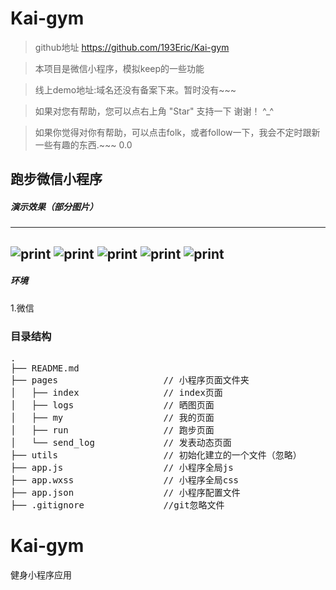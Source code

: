 # Kai-gym 

> github地址 https://github.com/193Eric/Kai-gym 

> 本项目是微信小程序，模拟keep的一些功能  

> 线上demo地址:域名还没有备案下来。暂时没有~~~

> 如果对您有帮助，您可以点右上角 "Star" 支持一下 谢谢！ ^_^  

> 如果你觉得对你有帮助，可以点击folk，或者follow一下，我会不定时跟新一些有趣的东西.~~~ 0.0  

  
## 跑步微信小程序

##### 演示效果（部分图片）
 ---

![print](https://github.com/193Eric/Kai-gym/blob/master/load/QQ%E6%88%AA%E5%9B%BE20170919140330.png) 
![print](https://github.com/193Eric/Kai-gym/blob/master/load/QQ%E6%88%AA%E5%9B%BE20170919140342.png)
![print](https://github.com/193Eric/Kai-gym/blob/master/load/QQ%E6%88%AA%E5%9B%BE20170919140402.png)
![print](https://github.com/193Eric/Kai-gym/blob/master/load/QQ%E6%88%AA%E5%9B%BE20170919140547.png)
![print](https://github.com/193Eric/Kai-gym/blob/master/load/QQ%E6%88%AA%E5%9B%BE20170919140559.png)
---

##### 环境
 1.微信
### 目录结构
<pre>
.
├── README.md       
├── pages                    // 小程序页面文件夹
│	├── index                // index页面
│   ├── logs                 // 晒图页面
│   ├── my                   // 我的页面
│	├── run                  // 跑步页面
│	└── send_log 			 // 发表动态页面
├── utils                    // 初始化建立的一个文件（忽略）    
├── app.js                   // 小程序全局js
├── app.wxss                 // 小程序全局css
├── app.json                 // 小程序配置文件
├── .gitignore               //git忽略文件
</pre>


# Kai-gym
健身小程序应用

